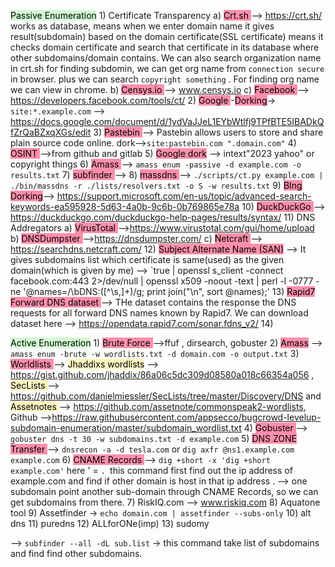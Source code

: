 <mark style="background: #BBFABBA6;">Passive Enumeration</mark>
       1) Certificate Transparency
             a) <mark style="background: #FF5582A6;">Crt.sh </mark>--> https://crt.sh/ works as database, means when we enter domain name it gives result(subdomain) based on the domain certificate(SSL certificate) means it checks domain certificate and search that certificate in its database where other subdomains/domain contains.  We can also search organization name in crt.sh for finding subdomin, we can get org name from `connection secure` in browser.  plus we can search `copyright something` . For finding org name we can view in chrome.
             b) <mark style="background: #FF5582A6;">Censys.io </mark>--> www.censys.io 
             c) <mark style="background: #FF5582A6;">Facebook </mark>--> https://developers.facebook.com/tools/ct/
        2) <mark style="background: #FF5582A6;">Google </mark>-<mark style="background: #FF5582A6;">Dorking</mark>-> `site:*.example.com`  --> https://docs.google.com/document/d/1ydVaJJeL1EYbWtlfj9TPfBTE5IBADkQfZrQaBZxqXGs/edit
        3) <mark style="background: #FF5582A6;">Pastebin </mark>--> Pastebin allows users to store and share plain source code online. dork-->`site:pastebin.com ".domain.com"` 
        4) <mark style="background: #FF5582A6;">OSINT </mark>-->from github and gitlab
        5) <mark style="background: #FF5582A6;">Google dork</mark> --> intext"2023 yahoo" or copyright things
        6) <mark style="background: #FF5582A6;">Amass </mark>-->  `amass enum -passive -d example.com -o results.txt`
        7) <mark style="background: #FF5582A6;">subfinder </mark>-->
        8) <mark style="background: #FF5582A6;">massdns </mark>--> `./scripts/ct.py example.com |     ./bin/massdns -r ./lists/resolvers.txt -o S -w results.txt` 
        9) <mark style="background: #FF5582A6;">BIng  Dorking</mark>--> https://support.microsoft.com/en-us/topic/advanced-search-keywords-ea595928-5d63-4a0b-9c6b-0b769865e78a
        10) <mark style="background: #FF5582A6;">DuckDuckGo </mark>--> https://duckduckgo.com/duckduckgo-help-pages/results/syntax/
        11) DNS Addregators
               a) <mark style="background: #FF5582A6;">VirusTotal </mark>-->https://www.virustotal.com/gui/home/upload
               b) <mark style="background: #FF5582A6;">DNSDumpster </mark>-->https://dnsdumpster.com/
               c) <mark style="background: #FF5582A6;">Netcraft </mark>--> https://searchdns.netcraft.com/
        12) <mark style="background: #FF5582A6;">Subject Alternate Name (SAN)</mark> --> It gives subdomains list which certificate  is same(used) as the given domain(which is given by me) --> `true | openssl s_client -connect facebook.com:443 2>/dev/null | openssl x509 -noout -text  | perl -l -0777 -ne '@names=/\bDNS:([^\s,]+)/g; print join("\n", sort @names);'
        13)  <mark style="background: #FF5582A6;">Rapid7 Forward DNS dataset </mark>--> THe dataset contains the response the DNS requests for all forward DNS names known by Rapid7. We can download dataset here --> https://opendata.rapid7.com/sonar.fdns_v2/
        14) 

<mark style="background: #BBFABBA6;">Active Enumeration</mark>
             1) <mark style="background: #FF5582A6;">Brute Force </mark>-->ffuf , dirsearch, gobuster 
             2) <mark style="background: #FF5582A6;">Amass</mark> --> `amass enum -brute -w wordlists.txt -d domain.com -o output.txt`
              3) <mark style="background: #FF5582A6;">Worldlists </mark>--> <mark style="background: #FFF3A3A6;">Jhaddixs wordlists</mark> --> https://gist.github.com/jhaddix/86a06c5dc309d08580a018c66354a056 , <mark style="background: #FFF3A3A6;">SecLists </mark>--> https://github.com/danielmiessler/SecLists/tree/master/Discovery/DNS and <mark style="background: #FFF3A3A6;">Assetnotes </mark>--> https://github.com/assetnote/commonspeak2-wordlists, Github -->https://raw.githubusercontent.com/appsecco/bugcrowd-levelup-subdomain-enumeration/master/subdomain_wordlist.txt
              4) <mark style="background: #FF5582A6;">Gobuster </mark>--> `gobuster dns -t 30 -w subdomains.txt -d example.com` 
              5) <mark style="background: #FF5582A6;">DNS ZONE Transfer </mark>--> `dnsrecon -a -d tesla.com` or `dig axfr @ns1.example.com example.com` 
              6) <mark style="background: #FF5582A6;">CNAME Records </mark>--> `dig +short -x 'dig +short example.com'`  here ' = ``. ``this command first find out the ip address of example.com and find if other domain is host in that ip address . --> one subdomain point another sub-domain through CNAME Records, so we can get subdomains from there.
              7) RiskIQ.com --> www.riskiq.com
              8) Aquatone tool
              9) Assetfinder -> `echo domain.com | assetfinder --subs-only`
              10) alt dns
              11) puredns
              12) ALLforONe(imp)
              13) sudomy


--> `subfinder --all -dL sub.list` -> this command take list of subdomains and find find other subdomains.





